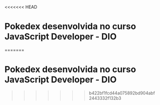<<<<<<< HEAD
# Pokedex desenvolvida no curso JavaScript Developer - DIO 
=======
# Pokedex desenvolvida no curso JavaScript Developer - DIO 
>>>>>>> b422bf1fcd44a075892bd904abf2443332f132b3
